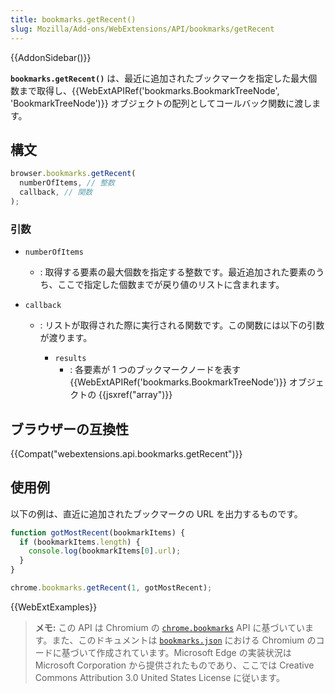 ```yaml
---
title: bookmarks.getRecent()
slug: Mozilla/Add-ons/WebExtensions/API/bookmarks/getRecent
---
```


{{AddonSidebar()}}

**`bookmarks.getRecent()`** は、最近に追加されたブックマークを指定した最大個数まで取得し、{{WebExtAPIRef('bookmarks.BookmarkTreeNode', 'BookmarkTreeNode')}} オブジェクトの配列としてコールバック関数に渡します。

## 構文

```js
browser.bookmarks.getRecent(
  numberOfItems, // 整数
  callback, // 関数
);
```

### 引数

- `numberOfItems`
  - : 取得する要素の最大個数を指定する整数です。最近追加された要素のうち、ここで指定した個数までが戻り値のリストに含まれます。
- `callback`

  - : リストが取得された際に実行される関数です。この関数には以下の引数が渡ります。

    - `results`
      - : 各要素が 1 つのブックマークノードを表す {{WebExtAPIRef('bookmarks.BookmarkTreeNode')}} オブジェクトの {{jsxref("array")}}

## ブラウザーの互換性

{{Compat("webextensions.api.bookmarks.getRecent")}}

## 使用例

以下の例は、直近に追加されたブックマークの URL を出力するものです。

```js
function gotMostRecent(bookmarkItems) {
  if (bookmarkItems.length) {
    console.log(bookmarkItems[0].url);
  }
}

chrome.bookmarks.getRecent(1, gotMostRecent);
```

{{WebExtExamples}}

> **メモ:** この API は Chromium の [`chrome.bookmarks`](https://developer.chrome.com/extensions/bookmarks#method-getRecent) API に基づいています。また、このドキュメントは [`bookmarks.json`](https://chromium.googlesource.com/chromium/src/+/master/chrome/common/extensions/api/bookmarks.json) における Chromium のコードに基づいて作成されています。Microsoft Edge の実装状況は Microsoft Corporation から提供されたものであり、ここでは Creative Commons Attribution 3.0 United States License に従います。

<!--
// Copyright 2015 The Chromium Authors. All rights reserved.
//
// Redistribution and use in source and binary forms, with or without
// modification, are permitted provided that the following conditions are
// met:
//
//    * Redistributions of source code must retain the above copyright
// notice, this list of conditions and the following disclaimer.
//    * Redistributions in binary form must reproduce the above
// copyright notice, this list of conditions and the following disclaimer
// in the documentation and/or other materials provided with the
// distribution.
//    * Neither the name of Google Inc. nor the names of its
// contributors may be used to endorse or promote products derived from
// this software without specific prior written permission.
//
// THIS SOFTWARE IS PROVIDED BY THE COPYRIGHT HOLDERS AND CONTRIBUTORS
// "AS IS" AND ANY EXPRESS OR IMPLIED WARRANTIES, INCLUDING, BUT NOT
// LIMITED TO, THE IMPLIED WARRANTIES OF MERCHANTABILITY AND FITNESS FOR
// A PARTICULAR PURPOSE ARE DISCLAIMED. IN NO EVENT SHALL THE COPYRIGHT
// OWNER OR CONTRIBUTORS BE LIABLE FOR ANY DIRECT, INDIRECT, INCIDENTAL,
// SPECIAL, EXEMPLARY, OR CONSEQUENTIAL DAMAGES (INCLUDING, BUT NOT
// LIMITED TO, PROCUREMENT OF SUBSTITUTE GOODS OR SERVICES; LOSS OF USE,
// DATA, OR PROFITS; OR BUSINESS INTERRUPTION) HOWEVER CAUSED AND ON ANY
// THEORY OF LIABILITY, WHETHER IN CONTRACT, STRICT LIABILITY, OR TORT
// (INCLUDING NEGLIGENCE OR OTHERWISE) ARISING IN ANY WAY OUT OF THE USE
// OF THIS SOFTWARE, EVEN IF ADVISED OF THE POSSIBILITY OF SUCH DAMAGE.
-->
